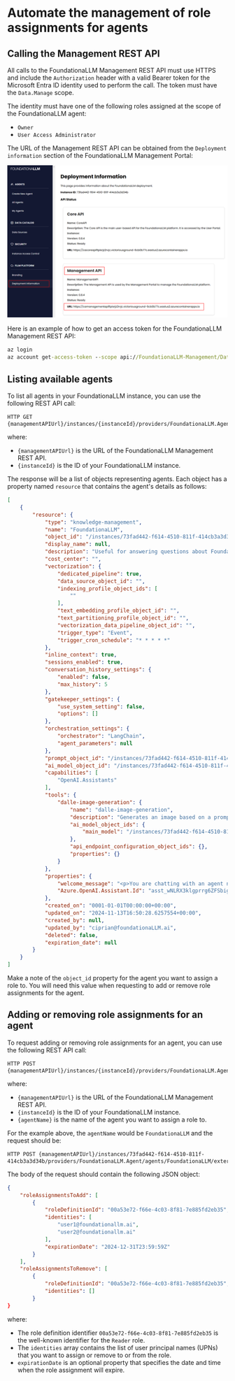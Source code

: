 # Automate the management of role assignments for agents

## Calling the Management REST API

All calls to the FoundationaLLM Management REST API must use HTTPS and include the `Authorization` header with a valid Bearer token for the Microsoft Entra ID identity used to perform the call. The token must have the `Data.Manage` scope.

The identity must have one of the following roles assigned at the scope of the FoundationaLLM agent:
- `Owner`
- `User Access Administrator`

The URL of the Management REST API can be obtained from the `Deployment information` section of the FoundationaLLM Management Portal:

![The Deployment information section in the FoundationaLLM Management Portal](../media/management-portal-deployment-information.png)

Here is an example of how to get an access token for the FoundationaLLM Management REST API:

```cmd
az login
az account get-access-token --scope api://FoundationaLLM-Management/Data.Manage
```

## Listing available agents

To list all agents in your FoundationaLLM instance, you can use the following REST API call:

```
HTTP GET {managementAPIUrl}/instances/{instanceId}/providers/FoundationaLLM.Agent/agents
```

where:
- `{managementAPIUrl}` is the URL of the FoundationaLLM Management REST API.
- `{instanceId}` is the ID of your FoundationaLLM instance.

The response will be a list of objects representing agents. Each object has a property named `resource` that contains the agent's details as follows:

```json
[
    {
        "resource": {
            "type": "knowledge-management",
            "name": "FoundationaLLM",
            "object_id": "/instances/73fad442-f614-4510-811f-414cb3a3d34b/providers/FoundationaLLM.Agent/agents/FoundationaLLM",
            "display_name": null,
            "description": "Useful for answering questions about FoundationaLLM.",
            "cost_center": "",
            "vectorization": {
                "dedicated_pipeline": true,
                "data_source_object_id": "",
                "indexing_profile_object_ids": [
                    ""
                ],
                "text_embedding_profile_object_id": "",
                "text_partitioning_profile_object_id": "",
                "vectorization_data_pipeline_object_id": "",
                "trigger_type": "Event",
                "trigger_cron_schedule": "* * * * *"
            },
            "inline_context": true,
            "sessions_enabled": true,
            "conversation_history_settings": {
                "enabled": false,
                "max_history": 5
            },
            "gatekeeper_settings": {
                "use_system_setting": false,
                "options": []
            },
            "orchestration_settings": {
                "orchestrator": "LangChain",
                "agent_parameters": null
            },
            "prompt_object_id": "/instances/73fad442-f614-4510-811f-414cb3a3d34b/providers/FoundationaLLM.Prompt/prompts/FoundationaLLM",
            "ai_model_object_id": "/instances/73fad442-f614-4510-811f-414cb3a3d34b/providers/FoundationaLLM.AIModel/aiModels/GPT4oMiniCompletionAIModel",
            "capabilities": [
                "OpenAI.Assistants"
            ],
            "tools": {
                "dalle-image-generation": {
                    "name": "dalle-image-generation",
                    "description": "Generates an image based on a prompt.",
                    "ai_model_object_ids": {
                        "main_model": "/instances/73fad442-f614-4510-811f-414cb3a3d34b/providers/FoundationaLLM.AIModel/aiModels/DALLEImageGenerationModel"
                    },
                    "api_endpoint_configuration_object_ids": {},
                    "properties": {}
                }
            },
            "properties": {
                "welcome_message": "<p>You are chatting with an agent named FoundationaLLM, who can answer questions about the FoundationaLLM platform.</p><p>Additional capabilities include:</p><ul><li>Upload files and ask the agent to analyze them</li><li>Generate charts, files, and downloadable content</li><li>Generate images using DALL-E</li></ul><p><em>Please avoid sharing personally identifiable information (PII) while conversing with the agent.</em></p>",
                "Azure.OpenAI.Assistant.Id": "asst_wNLRX3klgprrg6ZFSbigfSJg"
            },
            "created_on": "0001-01-01T00:00:00+00:00",
            "updated_on": "2024-11-13T16:50:28.6257554+00:00",
            "created_by": null,
            "updated_by": "ciprian@foundationaLLM.ai",
            "deleted": false,
            "expiration_date": null
        }
    }
]
```

Make a note of the `object_id` property for the agent you want to assign a role to. You will need this value when requesting to add or remove role assignments for the agent.

## Adding or removing role assignments for an agent

To request adding or removing role assignments for an agent, you can use the following REST API call:

```http
HTTP POST {managementAPIUrl}/instances/{instanceId}/providers/FoundationaLLM.Agent/agents/{agentName}/externalRoleAssignments
```

where:
- `{managementAPIUrl}` is the URL of the FoundationaLLM Management REST API.
- `{instanceId}` is the ID of your FoundationaLLM instance.
- `{agentName}` is the name of the agent you want to assign a role to.

For the example above, the `agentName` would be `FoundationaLLM` and the request should be:

```http
HTTP POST {managementAPIUrl}/instances/73fad442-f614-4510-811f-414cb3a3d34b/providers/FoundationaLLM.Agent/agents/FoundationaLLM/externalRoleAssignments
```

The body of the request should contain the following JSON object:

```json
{
    "roleAssignmentsToAdd": [
        {
            "roleDefinitionId": "00a53e72-f66e-4c03-8f81-7e885fd2eb35",
            "identities": [
                "user1@foundationallm.ai",
                "user2@foundationallm.ai"
            ],
            "expirationDate": "2024-12-31T23:59:59Z"
        }
    ],
    "roleAssignmentsToRemove": [
        {
            "roleDefinitionId": "00a53e72-f66e-4c03-8f81-7e885fd2eb35",
            "identities": []
        }
}
```

where:
- The role definition identifier `00a53e72-f66e-4c03-8f81-7e885fd2eb35` is the well-known identifier for the `Reader` role.
- The `identities` array contains the list of user principal names (UPNs) that you want to assign or remove to or from the role.
- `expirationDate` is an optional property that specifies the date and time when the role assignment will expire.